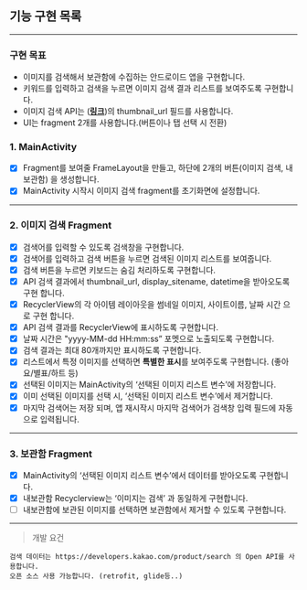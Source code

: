 ## 기능 구현 목록
___

### 구현 목표
- 이미지를 검색해서 보관함에 수집하는 안드로이드 앱을 구현합니다.
- 키워드를 입력하고 검색을 누르면 이미지 검색 결과 리스트를 보여주도록 구현합니다.
- 이미지 검색 API는 ([**링크**](https://developers.kakao.com/docs/latest/ko/daum-search/dev-guide#search-image))의 thumbnail_url 필드를 사용합니다.
- UI는 fragment 2개를 사용합니다.(버튼이나 탭 선택 시 전환)

### 1. MainActivity 
- [x] Fragment를 보여줄 FrameLayout을 만들고, 하단에 2개의 버튼(이미지 검색, 내보관함) 을 생성합니다.
- [x] MainActivity 시작시 이미지 검색 fragment를 초기화면에 설정합니다.

___

### 2. 이미지 검색 Fragment
- [x]  검색어를 입력할 수 있도록 검색창을 구현합니다.
- [x]  검색어를 입력하고 검색 버튼을 누르면 검색된 이미지 리스트를 보여줍니다.
- [x]  검색 버튼을 누르면 키보드는 숨김 처리하도록 구현합니다.
- [x]  API 검색 결과에서 thumbnail_url, display_sitename, datetime을 받아오도록 구현 합니다.
- [x]  RecyclerView의 각 아이템 레이아웃을 썸네일 이미지, 사이트이름, 날짜 시간 으로 구현 합니다.
- [x]  API 검색 결과를 RecyclerView에 표시하도록 구현합니다.
- [x]  날짜 시간은 "yyyy-MM-dd HH:mm:ss” 포멧으로 노출되도록 구현합니다.
- [x]  검색 결과는 최대 80개까지만 표시하도록 구현합니다.
- [x]  리스트에서 특정 이미지를 선택하면 **특별한 표시**를 보여주도록 구현합니다. (좋아요/별표/하트 등)
- [x]  선택된 이미지는 MainActivity의 ‘선택된 이미지 리스트 변수’에 저장합니다.
- [x]  이미 선택된 이미지를 선택 시, ‘선택된 이미지 리스트 변수’에서 제거합니다.
- [x]  마지막 검색어는 저장 되며, 앱 재시작시 마지막 검색어가 검색창 입력 필드에 자동으로 입력됩니다.

___

### 3. 보관함 Fragment
- [x]  MainActivity의 ‘선택된 이미지 리스트 변수’에서 데이터를 받아오도록 구현합니다.
- [x]  내보관함 Recyclerview는 ‘이미지는 검색’ 과 동일하게 구현합니다.
- [ ]  내보관함에 보관된 이미지를 선택하면 보관함에서 제거할 수 있도록 구현합니다.

___

> 개발 요건
```
검색 데이터는 https://developers.kakao.com/product/search 의 Open API를 사용합니다.
오픈 소스 사용 가능합니다. (retrofit, glide등..)
```